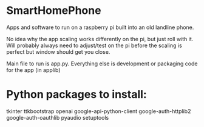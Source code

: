 # SmartHomePhone
Apps and software to run on a raspberry pi built into an old landline phone.

No idea why the app scaling works differently on the pi, but just roll with it.
Will probably always need to adjust/test on the pi before the scaling is perfect but window should get you close.

Main file to run is app.py. Everything else is development or packaging code for the app (in applib)

# Python packages to install:

tkinter
ttkbootstrap
openai
google-api-python-client
google-auth-httplib2
google-auth-oauthlib
pyaudio
setuptools